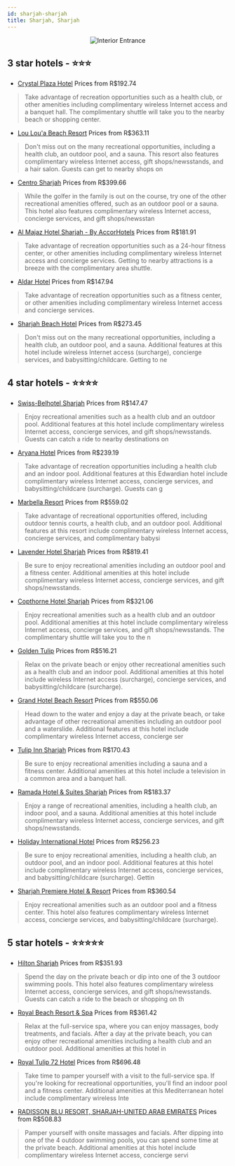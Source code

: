 ```yaml
---
id: sharjah-sharjah
title: Sharjah, Sharjah
---
```


<center><img src="https://i.travelapi.com/hotels/1000000/540000/539600/539576/c56e03d9_z.jpg" alt="Interior Entrance" /></center>


##  3 star hotels - ⭐️⭐️⭐️

-    [Crystal Plaza Hotel](https://us.hurb.com/hotels/sharjah/crystal-plaza-hotel-JNP-JP844127?cmp=18055) Prices from R$192.74
   > Take advantage of recreation opportunities such as a health club, or other amenities including complimentary wireless Internet access and a banquet hall. The complimentary shuttle will take you to the nearby beach or shopping center.
-    [Lou Lou'a Beach Resort](https://us.hurb.com/hotels/sharjah/lou-lou-a-beach-resort-JNP-JP355125?cmp=18055) Prices from R$363.11
   > Don't miss out on the many recreational opportunities, including a health club, an outdoor pool, and a sauna. This resort also features complimentary wireless Internet access, gift shops/newsstands, and a hair salon. Guests can get to nearby shops on
-    [Centro Sharjah](https://us.hurb.com/hotels/sharjah/centro-sharjah-JNP-JP154724?cmp=18055) Prices from R$399.66
   > While the golfer in the family is out on the course, try one of the other recreational amenities offered, such as an outdoor pool or a sauna. This hotel also features complimentary wireless Internet access, concierge services, and gift shops/newsstan
-    [Al Majaz Hotel Sharjah - By AccorHotels](https://us.hurb.com/hotels/sharjah/al-majaz-hotel-sharjah-by-accorhotels-JNP-JP02625R?cmp=18055) Prices from R$181.91
   > Take advantage of recreation opportunities such as a 24-hour fitness center, or other amenities including complimentary wireless Internet access and concierge services. Getting to nearby attractions is a breeze with the complimentary area shuttle.
-    [Aldar Hotel](https://us.hurb.com/hotels/sharjah/aldar-hotel-JNP-JP141112?cmp=18055) Prices from R$147.94
   > Take advantage of recreation opportunities such as a fitness center, or other amenities including complimentary wireless Internet access and concierge services.
-    [Sharjah Beach Hotel](https://us.hurb.com/hotels/sharjah/sharjah-beach-hotel-JNP-JP132790?cmp=18055) Prices from R$273.45
   > Don't miss out on the many recreational opportunities, including a health club, an outdoor pool, and a sauna. Additional features at this hotel include wireless Internet access (surcharge), concierge services, and babysitting/childcare. Getting to ne

##  4 star hotels - ⭐️⭐️⭐️⭐️

-    [Swiss-Belhotel Sharjah](https://us.hurb.com/hotels/sharjah/swiss-belhotel-sharjah-JNP-JP205594?cmp=18055) Prices from R$147.47
   > Enjoy recreational amenities such as a health club and an outdoor pool. Additional features at this hotel include complimentary wireless Internet access, concierge services, and gift shops/newsstands. Guests can catch a ride to nearby destinations on
-    [Aryana Hotel](https://us.hurb.com/hotels/sharjah/aryana-hotel-JNP-JP254358?cmp=18055) Prices from R$239.19
   > Take advantage of recreation opportunities including a health club and an indoor pool. Additional features at this Edwardian hotel include complimentary wireless Internet access, concierge services, and babysitting/childcare (surcharge). Guests can g
-    [Marbella Resort](https://us.hurb.com/hotels/sharjah/marbella-resort-JNP-JP157499?cmp=18055) Prices from R$559.02
   > Take advantage of recreational opportunities offered, including outdoor tennis courts, a health club, and an outdoor pool. Additional features at this resort include complimentary wireless Internet access, concierge services, and complimentary babysi
-    [Lavender Hotel Sharjah](https://us.hurb.com/hotels/sharjah/lavender-hotel-sharjah-JNP-JP054334?cmp=18055) Prices from R$819.41
   > Be sure to enjoy recreational amenities including an outdoor pool and a fitness center. Additional amenities at this hotel include complimentary wireless Internet access, concierge services, and gift shops/newsstands.
-    [Copthorne Hotel Sharjah](https://us.hurb.com/hotels/sharjah/copthorne-hotel-sharjah-JNP-JP634160?cmp=18055) Prices from R$321.06
   > Enjoy recreational amenities such as a health club and an outdoor pool. Additional amenities at this hotel include complimentary wireless Internet access, concierge services, and gift shops/newsstands. The complimentary shuttle will take you to the n
-    [Golden Tulip](https://us.hurb.com/hotels/sharjah/golden-tulip-JNP-JP079312?cmp=18055) Prices from R$516.21
   > Relax on the private beach or enjoy other recreational amenities such as a health club and an indoor pool. Additional amenities at this hotel include wireless Internet access (surcharge), concierge services, and babysitting/childcare (surcharge).
-    [Grand Hotel Beach Resort](https://us.hurb.com/hotels/sharjah/grand-hotel-beach-resort-JNP-JP054343?cmp=18055) Prices from R$550.06
   > Head down to the water and enjoy a day at the private beach, or take advantage of other recreational amenities including an outdoor pool and a waterslide. Additional features at this hotel include complimentary wireless Internet access, concierge ser
-    [Tulip Inn Sharjah](https://us.hurb.com/hotels/sharjah/tulip-inn-sharjah-JNP-JP157357?cmp=18055) Prices from R$170.43
   > Be sure to enjoy recreational amenities including a sauna and a fitness center. Additional amenities at this hotel include a television in a common area and a banquet hall.
-    [Ramada Hotel & Suites Sharjah](https://us.hurb.com/hotels/sharjah/ramada-hotel-suites-sharjah-JNP-JP216666?cmp=18055) Prices from R$183.37
   > Enjoy a range of recreational amenities, including a health club, an indoor pool, and a sauna. Additional amenities at this hotel include complimentary wireless Internet access, concierge services, and gift shops/newsstands.
-    [Holiday International Hotel](https://us.hurb.com/hotels/sharjah/holiday-international-hotel-JNP-JP148574?cmp=18055) Prices from R$256.23
   > Be sure to enjoy recreational amenities, including a health club, an outdoor pool, and an indoor pool. Additional features at this hotel include complimentary wireless Internet access, concierge services, and babysitting/childcare (surcharge). Gettin
-    [Sharjah Premiere Hotel & Resort](https://us.hurb.com/hotels/sharjah/sharjah-premiere-hotel-resort-JNP-JP140025?cmp=18055) Prices from R$360.54
   > Enjoy recreational amenities such as an outdoor pool and a fitness center. This hotel also features complimentary wireless Internet access, concierge services, and babysitting/childcare (surcharge).

##  5 star hotels - ⭐️⭐️⭐️⭐️⭐️

-    [Hilton Sharjah](https://us.hurb.com/hotels/sharjah/hilton-sharjah-JNP-JP202095?cmp=18055) Prices from R$351.93
   > Spend the day on the private beach or dip into one of the 3 outdoor swimming pools. This hotel also features complimentary wireless Internet access, concierge services, and gift shops/newsstands. Guests can catch a ride to the beach or shopping on th
-    [Royal Beach Resort & Spa](https://us.hurb.com/hotels/sharjah/royal-beach-resort-spa-JNP-JP819495?cmp=18055) Prices from R$361.42
   > Relax at the full-service spa, where you can enjoy massages, body treatments, and facials. After a day at the private beach, you can enjoy other recreational amenities including a health club and an outdoor pool. Additional amenities at this hotel in
-    [Royal Tulip 72 Hotel](https://us.hurb.com/hotels/sharjah/royal-tulip-72-hotel-JNP-JP153094?cmp=18055) Prices from R$696.48
   > Take time to pamper yourself with a visit to the full-service spa. If you're looking for recreational opportunities, you'll find an indoor pool and a fitness center. Additional amenities at this Mediterranean hotel include complimentary wireless Inte
-    [RADISSON BLU RESORT, SHARJAH-UNITED ARAB EMIRATES](https://us.hurb.com/hotels/sharjah/radisson-blu-resort-sharjah-united-arab-emirates-JNP-JP969522?cmp=18055) Prices from R$508.83
   > Pamper yourself with onsite massages and facials. After dipping into one of the 4 outdoor swimming pools, you can spend some time at the private beach. Additional amenities at this hotel include complimentary wireless Internet access, concierge servi

